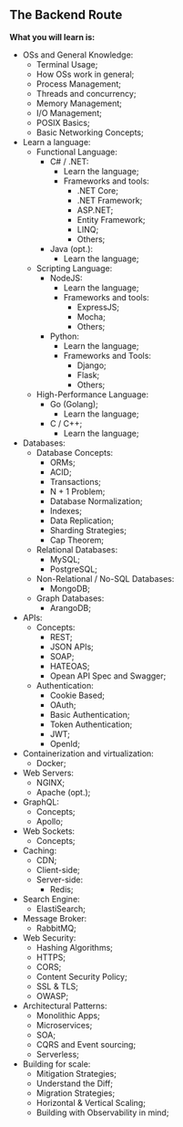 ## The Backend Route

**What you will learn is:**

- OSs and General Knowledge:
  - Terminal Usage;
  - How OSs work in general;
  - Process Management;
  - Threads and concurrency;
  - Memory Management;
  - I/O Management;
  - POSIX Basics;
  - Basic Networking Concepts;
- Learn a language:
  - Functional Language:
    - C# / .NET:
      - Learn the language;
      - Frameworks and tools:
        - .NET Core;
        - .NET Framework;
        - ASP.NET;
        - Entity Framework;
        - LINQ;
        - Others;
    - Java (opt.):
      - Learn the language;
  - Scripting Language:
    - NodeJS:
      - Learn the language;
      - Frameworks and tools:
        - ExpressJS;
        - Mocha;
        - Others;
    - Python:
      - Learn the language;
      - Frameworks and Tools:
        - Django;
        - Flask;
        - Others;
  - High-Performance Language:
    - Go (Golang);
      - Learn the language;
    - C / C++;
      - Learn the language;
- Databases:
  - Database Concepts:
    - ORMs;
    - ACID;
    - Transactions;
    - N + 1 Problem;
    - Database Normalization;
    - Indexes;
    - Data Replication;
    - Sharding Strategies;
    - Cap Theorem;
  - Relational Databases:
    - MySQL;
    - PostgreSQL;
  - Non-Relational / No-SQL Databases:
    - MongoDB;
  - Graph Databases:
    - ArangoDB;
- APIs:
  - Concepts:
    - REST;
    - JSON APIs;
    - SOAP;
    - HATEOAS;
    - Opean API Spec and Swagger;
  - Authentication:
    - Cookie Based;
    - OAuth;
    - Basic Authentication;
    - Token Authentication;
    - JWT;
    - OpenId;
- Containerization and virtualization:
  - Docker;
- Web Servers:
  - NGINX;
  - Apache (opt.);
- GraphQL:
  - Concepts;
  - Apollo;
- Web Sockets:
  - Concepts;
- Caching:
  - CDN;
  - Client-side;
  - Server-side:
    - Redis;
- Search Engine:
  - ElastiSearch;
- Message Broker:
  - RabbitMQ;
- Web Security:
  - Hashing Algorithms;
  - HTTPS;
  - CORS;
  - Content Security Policy;
  - SSL & TLS;
  - OWASP;
- Architectural Patterns:
  - Monolithic Apps;
  - Microservices;
  - SOA;
  - CQRS and Event sourcing;
  - Serverless;
- Building for scale:
  - Mitigation Strategies;
  - Understand the Diff;
  - Migration Strategies;
  - Horizontal & Vertical Scaling;
  - Building with Observability in mind;

